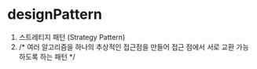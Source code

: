 # designPattern
1. 스트레티지 패턴 (Strategy Pattern)
2. /* 여러 알고리즘을 하나의 추상적인 접근점을 만들어 접근 점에서 서로 교환 가능하도록 하는 패턴 */
